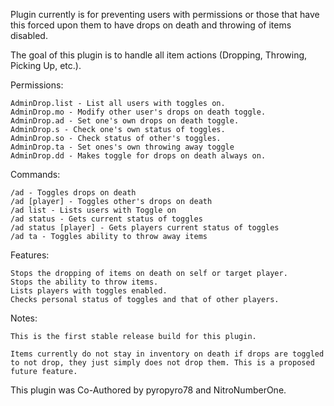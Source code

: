 
Plugin currently is for preventing users with permissions or those that have this forced upon them to have drops on death and throwing of items disabled.

The goal of this plugin is to handle all item actions (Dropping, Throwing, Picking Up, etc.).

Permissions:

    AdminDrop.list - List all users with toggles on.
    AdminDrop.mo - Modify other user's drops on death toggle.
    AdminDrop.ad - Set one's own drops on death toggle.
    AdminDrop.s - Check one's own status of toggles.
    AdminDrop.so - Check status of other's toggles.
    AdminDrop.ta - Set ones's own throwing away toggle
    AdminDrop.dd - Makes toggle for drops on death always on.

Commands:

    /ad - Toggles drops on death
    /ad [player] - Toggles other's drops on death
    /ad list - Lists users with Toggle on
    /ad status - Gets current status of toggles
    /ad status [player] - Gets players current status of toggles
    /ad ta - Toggles ability to throw away items

Features:

    Stops the dropping of items on death on self or target player.
    Stops the ability to throw items.
    Lists players with toggles enabled.
    Checks personal status of toggles and that of other players.

Notes:

    This is the first stable release build for this plugin. 

    Items currently do not stay in inventory on death if drops are toggled to not drop, they just simply does not drop them. This is a proposed future feature. 

This plugin was Co-Authored by pyropyro78 and NitroNumberOne.
